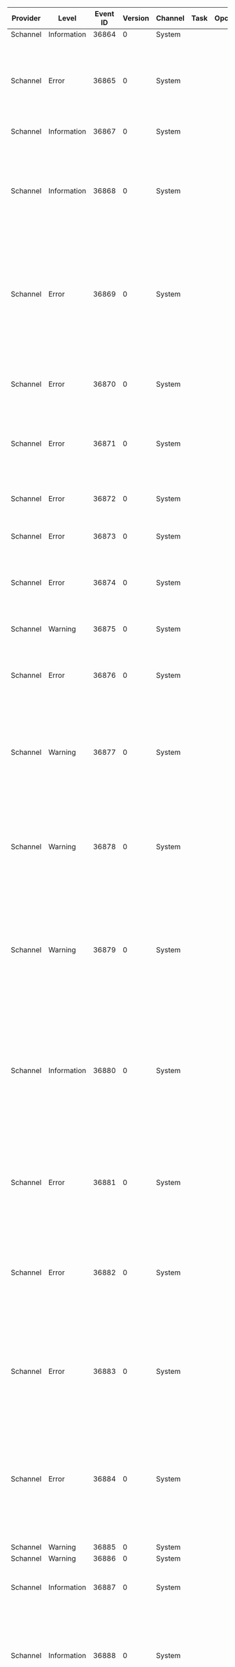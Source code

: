 Provider  |  Level        |  Event ID  |  Version  |  Channel  |  Task  |  Opcode  |  Keyword  |  Message
----------|---------------|------------|-----------|-----------|--------|----------|-----------|---------------------------------------------------------------------------------------------------------------------------------------------------------------------------------------------------------------------------------------------------------------------------------------------------------------------------------------------------------------------------------------------------
Schannel  |  Information  |  36864     |  0        |  System   |        |          |           |
Schannel  |  Error        |  36865     |  0        |  System   |        |          |           |  A fatal error occurred while opening the system {ModuleName} cryptographic module. Operations that require the SSL or TLS cryptographic protocols will not work correctly. The error code is {Error}.
Schannel  |  Information  |  36867     |  0        |  System   |        |          |           |  Creating a TLS {Type} credential.
Schannel  |  Information  |  36868     |  0        |  System   |        |          |           |  The TLS {Type} credential's private key has the following properties:   CSP name: {CSPName}   CSP type: {CSPType}   Key name: {KeyName}   Key Type: {KeyType}   Key Flags: {KeyFlags} The attached data contains the certificate.
Schannel  |  Error        |  36869     |  0        |  System   |        |          |           |  The TLS {Type} credential's certificate does not have a private key information property attached to it. This most often occurs when a certificate is backed up incorrectly and then later restored. This message can also indicate a certificate enrollment failure.
Schannel  |  Error        |  36870     |  0        |  System   |        |          |           |  A fatal error occurred when attempting to access the TLS {Type} credential private key. The error code returned from the cryptographic module is {ErrorCode}. The internal error state is {ErrorStatus}.
Schannel  |  Error        |  36871     |  0        |  System   |        |          |           |  A fatal error occurred while creating a TLS {Type} credential. The internal error state is {ErrorState}.
Schannel  |  Error        |  36872     |  0        |  System   |        |          |           |  The TLS {Type} specified certificate's chain could not be retrieved:   Failure Status: {ErrorCode}   Flags: {CertFlags} The attached data contains the certificate.
Schannel  |  Error        |  36873     |  0        |  System   |        |          |           |
Schannel  |  Error        |  36874     |  0        |  System   |        |          |           |  An {Protocol} connection request was received from a remote client application; but none of the cipher suites supported by the client application are supported by the server. The TLS connection request has failed.
Schannel  |  Warning      |  36875     |  0        |  System   |        |          |           |
Schannel  |  Error        |  36876     |  0        |  System   |        |          |           |  The certificate received from the remote server has not validated correctly. The error code is {ErrorCode}. The TLS connection request has failed. The attached data contains the server certificate.
Schannel  |  Warning      |  36877     |  0        |  System   |        |          |           |  The certificate received from the remote client application has not validated correctly. The error code is {ErrorCode}. The attached data contains the client certificate.
Schannel  |  Warning      |  36878     |  0        |  System   |        |          |           |  The certificate received from the remote client application is not suitable for direct mapping to a client system account; possibly because the authority that issuing the certificate is not sufficiently trusted. The error code is {ErrorCode}. The attached data contains the client certificate.
Schannel  |  Warning      |  36879     |  0        |  System   |        |          |           |  The certificate received from the remote client application was not successfully mapped to a client system account. The error code is {ErrorCode}. This is not necessarily a fatal error; as the server application may still find the certificate acceptable.
Schannel  |  Information  |  36880     |  0        |  System   |        |          |           |  A TLS {Type} handshake completed successfully. The negotiated cryptographic parameters are as follows.   Protocol version: {Protocol}   CipherSuite: {CipherSuite}   Exchange strength: {ExchangeStrength} bits   Context handle: {ContextHandle}   Target name: {TargetName}   Local certificate subject name: {LocalCertSubjectName}   Remote certificate subject name: {RemoteCertSubjectName}
Schannel  |  Error        |  36881     |  0        |  System   |        |          |           |  The certificate received from the remote server has either expired or is not yet valid. The TLS connection request has failed. The attached data contains the server certificate.
Schannel  |  Error        |  36882     |  0        |  System   |        |          |           |  The certificate received from the remote server was issued by an untrusted certificate authority. Because of this; none of the data contained in the certificate can be validated. The TLS connection request has failed. The attached data contains the server certificate.
Schannel  |  Error        |  36883     |  0        |  System   |        |          |           |  The certificate received from the remote server has been revoked. This means that the certificate authority that issued the certificate has invalidated it. The TLS connection request has failed. The attached data contains the server certificate.
Schannel  |  Error        |  36884     |  0        |  System   |        |          |           |  The certificate received from the remote server does not contain the expected name. It is therefore not possible to determine whether we are connecting to the correct server. The server name we were expecting is {Name}. The TLS connection request has failed. The attached data contains the server certificate.
Schannel  |  Warning      |  36885     |  0        |  System   |        |          |           |
Schannel  |  Warning      |  36886     |  0        |  System   |        |          |           |
Schannel  |  Information  |  36887     |  0        |  System   |        |          |           |  A fatal alert was received from the remote endpoint. The TLS protocol defined fatal alert code is {AlertDesc}.
Schannel  |  Information  |  36888     |  0        |  System   |        |          |           |  A fatal alert was generated and sent to the remote endpoint. This may result in termination of the connection. The TLS protocol defined fatal error code is {AlertDesc}. The Windows SChannel error state is {ErrorState}.   Target name: {TargetName}
Schannel  |  Error        |  36889     |  0        |  System   |        |          |           |  The TLS {Type} specified certificate's chain is incomplete:   Failure Status: {ErrorCode} This can cause trust validation failures or interoperability problems. For more information see KB 954755 The attached data contains the certificate.
Schannel  |  Warning      |  36896     |  0        |  System   |        |          |           |
Schannel  |  Warning      |  36897     |  0        |  System   |        |          |           |
Schannel  |  Information  |  36898     |  0        |  System   |        |          |           |
Schannel  |  Information  |  36899     |  0        |  System   |        |          |           |
Schannel  |  Error        |  36912     |  0        |  System   |        |          |           |  The key material used to protect TLS Session Tickets was not found at {Path}.